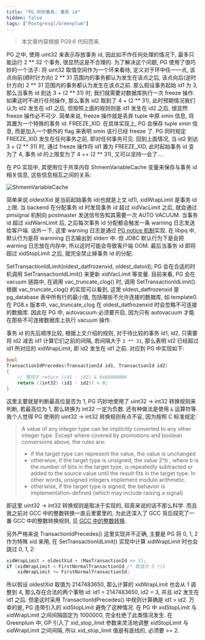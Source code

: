 ```yaml
---
title: "PG 中的事务: 事务 id"
hidden: false
tags: ["Postgresql/Greenplum"]
---
```


>   本文章内容根据 PG9.6 代码而来.


PG 之中, 使用 uint32 来表示存放事务 id, 因此如不作任何处理的情况下, 最多只能运行 2 ** 32 个事务, 很显然这是不合理的. 为了解决这个问题, PG 使用了很巧妙的一个法子: 将 uint32 取值空间作为一个环来看待, 定义对于环中任一一点, 该点向前(顺时针方向) 2 ** 31 范围内的事务都认为发生在该点之后, 该点向后(逆时针方向) 2 ** 31 范围内的事务都认为发生在该点之前. 那么假设事务起始 id1 为 3, 那么当事务 id 到达 3 + (2 ** 31) 时, 我们就需要对数据库执行一次 freeze 操作. 如果这时不进行任何操作, 那么事务 id2 取到了 4 + (2 ** 31), 此时预期情况我们认为 id2 发生在 id1 之后, 但按照上面的规则则是 id1 发生在 id2 之后, 很显然 freeze 操作必不可少. 简单来说, freeze 操作就是丢弃 tuple 中原 xmin 信息, 将其置为一个特殊的事务 id: FREEZE_XID. 在具体实现上, PG 会保存 tuple xmin 信息, 而是加入一个额外的 flag 来表明 xmin 该行已经 freeze 了. PG 同时规定 FREEZE_XID 发生在任何事务之前, 即对任何事务可见. 回到上面情况, 当 id2 到达 3 + (2 ** 31) 时, 通过 freeze 操作将 id1 置为 FREEZE_XID, 此时起始事务 id 变为了 4, 事务 id 的上限变为了 4 ++ (2 ** 31), 又可以坚持一会了....

在 PG 实现中, 其使用位于共享内存 ShmemVariableCache 变量来保存与事务 id 相关信息, 这些信息相互之间的关系:

![ShmemVariableCache]({{site.url}}/assets/xids.jpg)

简单来说 oldestXid 是当前起始事务 id(也就是上文 id1), xidWrapLimit 是事务 id 上限. 当 backend 在分配事务 id 时发现事务 id 超过 xidVacLimit 之后, 就会通过 pmsignal 机制向 postmaster 发送信号告知其需要一次 AUTO VACUUM. 当事务 id 超过 xidWarnLimit 后, 之后每次事务 id 分配都会触发一条 warning 日志发送给客户端. 话外一下, 这里 warning 日志是通过 [PG notice 机制](https://www.postgresql.org/docs/9.6/libpq-notice-processing.html)实现. 在 libpq 中, 默认行为是将 warnning 日志输出到 stderr 中. 但 JDBC 默认行为下是会把 warning 日志放在内存中, 所以这时可能会导致客户端 OOM. 最后当事务 id 即将超过 xidStopLimit 之后, 就完全禁止掉事务 id 的分配.

SetTransactionIdLimit(oldest_datfrozenxid, oldest_datoid); PG 会在合适的时机调用 SetTransactionIdLimit() 来更新 xidVacLimit 等变量. 目前来看, PG 会在 vacuum 链路中, 在调用 vac_truncate_clog() 时, 调用 SetTransactionIdLimit(). 根据 vac_truncate_clog() 的实现可以看到, 这里 oldest_datfrozenxid 是 pg_database 表中所有行的最小值, 包括哪些不允许连接的数据库, 如 template0. 在 PG8.x 版本中, vac_truncate_clog 在 oldest_datfrozenxid 时会忽略不可连接的数据库. 因此在 PG 中, autovacuum 必须要开启, 因为只有 autovacuum 才能在那些不可连接数据库上执行 vacuum 操作.

事务 id 的先后顺序比较, 根据上文介绍的规则, 对于待比较的事务 id1, id2, 只需要将 id2 减去 id1 计算它们之前的间隔, 若间隔大于 `2 ** 31`, 那么表明 id2 已经超过 id1 所对应的 xidWrapLimit, 即 id2 发生在 id1 之前. 对应到 PG 中实现如下:

```c
bool
TransactionIdPrecedes(TransactionId id1, TransactionId id2)
{
    // 等同于 return (id1 - id2) & 0x80000000
	return ((int32) (id1 - id2)) < 0;
}
```

这里主要就是判断最高位是否为 1, PG 巧妙地使用了 uint32 -> int32 转换规则来判断, 若最高位为 1, 那么转换为 int32 一定为负数. 还有种做法是使用 `&` 运算符等. 我个人觉得 PG 使用的 uint32 -> int32 转换规则有点不妥, 因为按照 C 标准规定:

>   A value of any integer type can be implicitly converted to any other integer type. Except where covered by promotions and boolean conversions above, the rules are:
>   -   if the target type can represent the value, the value is unchanged
>   -   otherwise, if the target type is unsigned, the value 2^b
, where b is the number of bits in the target type, is repeatedly subtracted or added to the source value until the result fits in the target type. In other words, unsigned integers implement modulo arithmetic.
>   -   otherwise, if the target type is signed, the behavior is implementation-defined (which may include raising a signal)

即这里 uint32 -> int32 转换规则是取决于实现的, 较真来说的话不那么科学. 而且我之前对 GCC 中的整数转换一直云里雾里的, 为此还深入了 GCC 背后探究了一番 GCC 中的整数转换规则, 见 [GCC 中的整数转换]({{site.url}}/2019/12/01/gccintconv/).

另外严格来说 TransactionIdPrecedes() 这里实现并不正确, 主要是 PG 将 0, 1, 2 作为特殊 xid 来用, 在 SetTransactionIdLimit() 实现中计算 xidWrapLimit 时也会跳过 0, 1, 2:

```c
xidWrapLimit = oldestXid + (MaxTransactionId >> 1);
if (xidWrapLimit < FirstNormalTransactionId /* 取值为 3 */)
    xidWrapLimit += FirstNormalTransactionId;
```

所以假设 oldestXid 取值为 2147483650, 那么计算的 xidWrapLimit 也会从 1 调整到 4, 那么存在合法的两个事物 id: id1 = 2147483650, id2 = 3, 并且 id2 发生在 id1 之后. 但是这时采用 TransactionIdPrecedes() 中规则计算确是 id1 > id2. 万幸的是, PG 连带引入的 xidStopLimit 避免了这种情况. 在 PG 中 xidStopLimit 与 xidWrapLimit 之间间隔固定为 1000000, 完全杜绝了此类情况发生. 在 Greenplum 中, GP 引入了 xid_stop_limit 参数来灵活地调整 xidStopLimit 与 xidWrapLimit 之间间隔, 所以 xid_stop_limit 值是有底线的, 必须要 >= 2.


